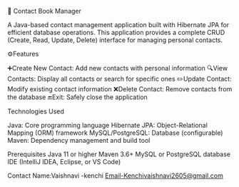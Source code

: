 📒 Contact Book Manager

A Java-based contact management application built with Hibernate JPA for efficient database operations. This application provides a complete CRUD (Create, Read, Update, Delete) interface for managing personal contacts.

⚙️Features

➕Create New Contact: Add new contacts with personal information
🔍View Contacts: Display all contacts or search for specific ones
✏️Update Contact: Modify existing contact information
❌Delete Contact: Remove contacts from the database
🔚Exit: Safely close the application

Technologies Used

Java: Core programming language
Hibernate JPA: Object-Relational Mapping (ORM) framework
MySQL/PostgreSQL: Database (configurable)
Maven: Dependency management and build tool

Prerequisites
Java 11 or higher
Maven 3.6+
MySQL or PostgreSQL database
IDE (IntelliJ IDEA, Eclipse, or VS Code)

Contact
Name:Vaishnavi -kenchi
Email-Kenchivaishnavi2605@gmail.com


